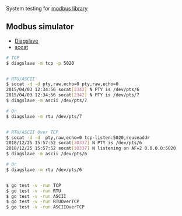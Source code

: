 System testing for [modbus library](https://github.com/goburrow/modbus)

Modbus simulator
----------------
*   [Diagslave](http://www.modbusdriver.com/diagslave.html)
*   [socat](http://www.dest-unreach.org/socat/)

```bash
# TCP
$ diagslave -m tcp -p 5020


# RTU/ASCII
$ socat -d -d pty,raw,echo=0 pty,raw,echo=0
2015/04/03 12:34:56 socat[2342] N PTY is /dev/pts/6
2015/04/03 12:34:56 socat[2342] N PTY is /dev/pts/7
$ diagslave -m ascii /dev/pts/7

# Or
$ diagslave -m rtu /dev/pts/7


# RTU/ASCII Over TCP
$ socat -d -d  pty,raw,echo=0 tcp-listen:5020,reuseaddr
2018/12/25 15:57:52 socat[30337] N PTY is /dev/pts/6
2018/12/25 15:57:52 socat[30337] N listening on AF=2 0.0.0.0:5020
$ diagslave -m ascii /dev/pts/6

# Or
$ diagslave -m rtu /dev/pts/6


$ go test -v -run TCP
$ go test -v -run RTU
$ go test -v -run ASCII
$ go test -v -run RTUOverTCP
$ go test -v -run ASCIIOverTCP
```
